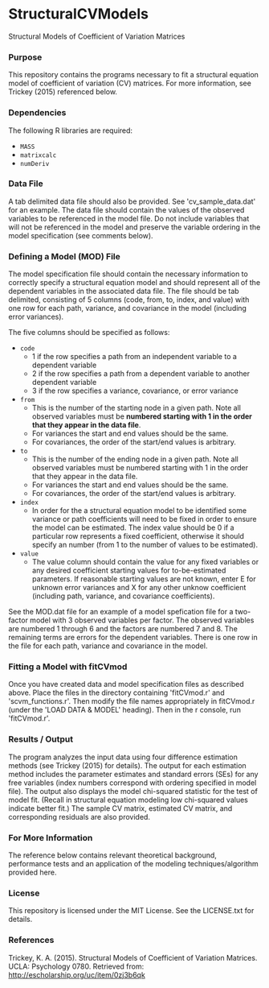 # StructuralCVModels
Structural Models of Coefficient of Variation Matrices

### Purpose
This repository contains the programs necessary to fit a structural equation 
model of coefficient of variation (CV) matrices. For more information, see Trickey 
(2015) referenced below. 

### Dependencies

The following R libraries are required: 
* `MASS` 
* `matrixcalc`
* `numDeriv` 

### Data File
A tab delimited data file should also be provided. See 'cv_sample_data.dat'
for an example. The data file should contain the values of the observed 
variables to be referenced in the model file. Do not include variables that 
will not be referenced in the model and preserve the variable ordering in the
model specification (see comments below). 

### Defining a Model (MOD) File
The model specification file should contain the necessary information to 
correctly specify a structural equation model and should represent all of the 
dependent variables in the associated data file. The file should be tab 
delimited, consisting of 5 columns (code, from, to, index, and value) with one
row for each path, variance, and covariance in the model (including error 
variances). 

The five columns should be specified as follows: 
* `code`
  + 1 if the row specifies a path from an independent 
  variable to a dependent variable
  + 2 if the row specifies a path from a dependent variable to another 
  dependent variable
  + 3 if the row specifies a variance, covariance, or error variance
* `from`
  + This is the number of the starting node in a given path. Note all observed
  variables must be **numbered starting with 1 in the order that they appear in 
  the data file**. 
  + For variances the start and end values should be the same. 
  + For covariances, the order of the start/end values is arbitrary. 
* `to` 
  + This is the number of the ending node in a given path. Note all observed
  variables must be numbered starting with 1 in the order that they appear in 
  the data file.
  + For variances the start and end values should be the same. 
  + For covariances, the order of the start/end values is arbitrary. 
* `index`
  + In order for the a structural equation model to be identified some variance
  or path coefficients will need to be fixed in order to ensure the model can be 
  estimated. The index value should be 0 if a particular row represents a fixed 
  coefficient, otherwise it should specify an number (from 1 to the number of 
  values to be estimated).
* `value`
  + The value column should contain the value for any fixed variables or any 
  desired coefficient starting values for to-be-estimated parameters. If 
  reasonable
  starting values are not known, enter E for unknown error variances and X for 
  any other unknow coefficient (including path, variance, and covariance 
  coefficients). 

See the MOD.dat file for an example of a model spefication file for a two-factor
model with 3 observed variables per factor. The observed variables are numbered 
1 through 6 and the factors are numbered 7 and 8. The remaining terms are errors
for the dependent variables. There is one row in the file for each path, variance
and covariance in the model. 

### Fitting a Model with fitCVmod
Once you have created data and model specification files as described above. 
Place the files in the directory containing 'fitCVmod.r' and 'scvm_functions.r'.
Then modify the file names appropriately in fitCVmod.r (under the 'LOAD DATA 
& MODEL' heading). Then in the r console, run 'fitCVmod.r'. 
				  
### Results / Output
The program analyzes the input data using four difference estimation methods 
(see Trickey (2015) for details). The output for each estimation method 
includes the parameter estimates and standard errors (SEs) for any free 
variables (index numbers correspond with ordering specified in model file). The
output also displays the model chi-squared statistic for the test of model fit. 
(Recall in structural equation modeling low chi-squared values indicate better
fit.) The sample CV matrix, estimated CV matrix, and corresponding residuals are 
also provided. 

### For More Information
The reference below contains relevant theoretical background, performance tests 
and an application of the modeling techniques/algorithm provided here. 

### License
This repository is licensed under the MIT License. See the LICENSE.txt for details.

### References
Trickey, K. A. (2015). Structural Models of Coefficient of Variation Matrices. 
UCLA: Psychology 0780. Retrieved from: http://escholarship.org/uc/item/0zj3b6qk
